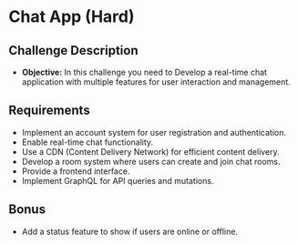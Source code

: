# Chat App (Hard)

## Challenge Description

- **Objective:** In this challenge you need to Develop a real-time chat application with multiple features for user interaction and management.

## Requirements

- Implement an account system for user registration and authentication.
- Enable real-time chat functionality.
- Use a CDN (Content Delivery Network) for efficient content delivery.
- Develop a room system where users can create and join chat rooms.
- Provide a frontend interface.
- Implement GraphQL for API queries and mutations.

## Bonus

- Add a status feature to show if users are online or offline.